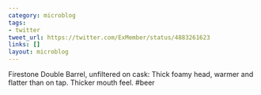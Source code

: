 ```yaml
---
category: microblog
tags:
- twitter
tweet_url: https://twitter.com/ExMember/status/4883261623
links: []
layout: microblog
---
```

Firestone Double Barrel, unfiltered on cask: Thick foamy head, warmer and flatter than on tap. Thicker mouth feel. #beer
